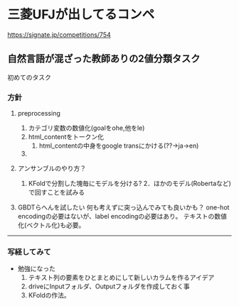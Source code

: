 # 三菱UFJが出してるコンペ

https://signate.jp/competitions/754

## 自然言語が混ざった教師ありの2値分類タスク

<P>初めてのタスク</p>

### 方針
1. preprocessing
	1. カテゴリ変数の数値化(goalをohe,他をle)
	2. html_contentをトークン化 
		1. html_contentの中身をgoogle transにかける(??→ja→en)
	3. 
2. アンサンブルのやり方？
	1. KFoldで分割した塊毎にモデルを分ける?
  2．ほかのモデル(Robertaなど)で回すことを試みる
  

4. GBDTらへんを試したい
	何も考えずに突っ込んでみても良いかも？
  one-hot encodingの必要はないが、label encodingの必要はあり。
  テキストの数値化(ベクトル化)も必要。


---

### 写経してみて

- 勉強になった
  1. テキスト列の要素をひとまとめにして新しいカラムを作るアイデア
  2. driveにInputフォルダ、Outputフォルダを作成しておく事
  3. KFoldの作法。

